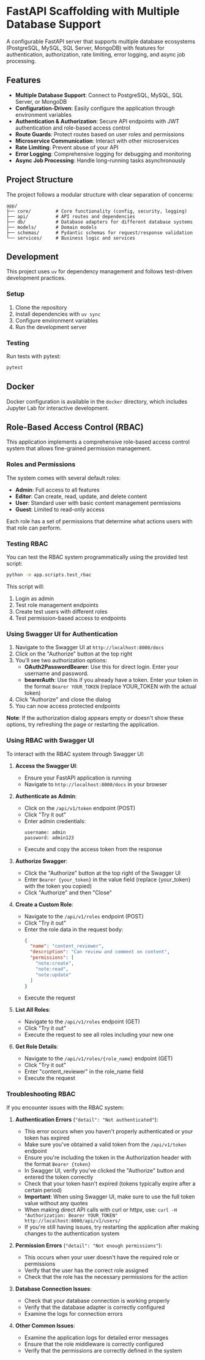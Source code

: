 # FastAPI Scaffolding with Multiple Database Support

A configurable FastAPI server that supports multiple database ecosystems (PostgreSQL, MySQL, SQL Server, MongoDB) with features for authentication, authorization, rate limiting, error logging, and async job processing.

## Features

- **Multiple Database Support**: Connect to PostgreSQL, MySQL, SQL Server, or MongoDB
- **Configuration-Driven**: Easily configure the application through environment variables
- **Authentication & Authorization**: Secure API endpoints with JWT authentication and role-based access control
- **Route Guards**: Protect routes based on user roles and permissions
- **Microservice Communication**: Interact with other microservices
- **Rate Limiting**: Prevent abuse of your API
- **Error Logging**: Comprehensive logging for debugging and monitoring
- **Async Job Processing**: Handle long-running tasks asynchronously

## Project Structure

The project follows a modular structure with clear separation of concerns:

```
app/
├── core/         # Core functionality (config, security, logging)
├── api/          # API routes and dependencies
├── db/           # Database adapters for different database systems
├── models/       # Domain models
├── schemas/      # Pydantic schemas for request/response validation
└── services/     # Business logic and services
```

## Development

This project uses `uv` for dependency management and follows test-driven development practices.

### Setup

1. Clone the repository
2. Install dependencies with `uv sync`
3. Configure environment variables
4. Run the development server

### Testing

Run tests with pytest:

```bash
pytest
```

## Docker

Docker configuration is available in the `docker` directory, which includes Jupyter Lab for interactive development.

## Role-Based Access Control (RBAC)

This application implements a comprehensive role-based access control system that allows fine-grained permission management.

### Roles and Permissions

The system comes with several default roles:

- **Admin**: Full access to all features
- **Editor**: Can create, read, update, and delete content
- **User**: Standard user with basic content management permissions
- **Guest**: Limited to read-only access

Each role has a set of permissions that determine what actions users with that role can perform.

### Testing RBAC

You can test the RBAC system programmatically using the provided test script:

```bash
python -m app.scripts.test_rbac
```

This script will:
1. Login as admin
2. Test role management endpoints
3. Create test users with different roles
4. Test permission-based access to endpoints

### Using Swagger UI for Authentication

1. Navigate to the Swagger UI at `http://localhost:8000/docs`
2. Click on the "Authorize" button at the top right
3. You'll see two authorization options:
   - **OAuth2PasswordBearer**: Use this for direct login. Enter your username and password.
   - **bearerAuth**: Use this if you already have a token. Enter your token in the format `Bearer YOUR_TOKEN` (replace YOUR_TOKEN with the actual token)
4. Click "Authorize" and close the dialog
5. You can now access protected endpoints

**Note**: If the authorization dialog appears empty or doesn't show these options, try refreshing the page or restarting the application.

### Using RBAC with Swagger UI

To interact with the RBAC system through Swagger UI:

1. **Access the Swagger UI**:
   - Ensure your FastAPI application is running
   - Navigate to `http://localhost:8000/docs` in your browser

2. **Authenticate as Admin**:
   - Click on the `/api/v1/token` endpoint (POST)
   - Click "Try it out"
   - Enter admin credentials:
     ```
     username: admin
     password: admin123
     ```
   - Execute and copy the access token from the response

3. **Authorize Swagger**:
   - Click the "Authorize" button at the top right of the Swagger UI
   - Enter `Bearer {your_token}` in the value field (replace {your_token} with the token you copied)
   - Click "Authorize" and then "Close"

4. **Create a Custom Role**:
   - Navigate to the `/api/v1/roles` endpoint (POST)
   - Click "Try it out"
   - Enter the role data in the request body:
     ```json
     {
       "name": "content_reviewer",
       "description": "Can review and comment on content",
       "permissions": [
         "note:create",
         "note:read",
         "note:update"
       ]
     }
     ```
   - Execute the request

5. **List All Roles**:
   - Navigate to the `/api/v1/roles` endpoint (GET)
   - Click "Try it out"
   - Execute the request to see all roles including your new one

6. **Get Role Details**:
   - Navigate to the `/api/v1/roles/{role_name}` endpoint (GET)
   - Click "Try it out"
   - Enter "content_reviewer" in the role_name field
   - Execute the request

### Troubleshooting RBAC

If you encounter issues with the RBAC system:

1. **Authentication Errors** (`"detail": "Not authenticated"`): 
   - This error occurs when you haven't properly authenticated or your token has expired
   - Make sure you've obtained a valid token from the `/api/v1/token` endpoint
   - Ensure you're including the token in the Authorization header with the format `Bearer {token}`
   - In Swagger UI, verify you've clicked the "Authorize" button and entered the token correctly
   - Check that your token hasn't expired (tokens typically expire after a certain period)
   - **Important**: When using Swagger UI, make sure to use the full token value without any quotes
   - When making direct API calls with curl or httpx, use: `curl -H "Authorization: Bearer YOUR_TOKEN" http://localhost:8000/api/v1/users/`
   - If you're still having issues, try restarting the application after making changes to the authentication system

2. **Permission Errors** (`"detail": "Not enough permissions"`): 
   - This occurs when your user doesn't have the required role or permissions
   - Verify that the user has the correct role assigned
   - Check that the role has the necessary permissions for the action

3. **Database Connection Issues**:
   - Check that your database connection is working properly
   - Verify that the database adapter is correctly configured
   - Examine the logs for connection errors

4. **Other Common Issues**:
   - Examine the application logs for detailed error messages
   - Ensure that the role middleware is correctly configured
   - Verify that the permissions are correctly defined in the system
